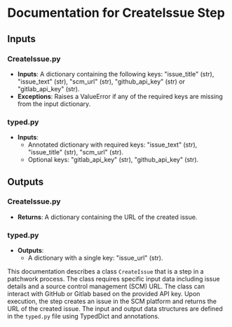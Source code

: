 # Documentation for CreateIssue Step

## Inputs

### CreateIssue.py
- **Inputs**: A dictionary containing the following keys: "issue_title" (str), "issue_text" (str), "scm_url" (str), "github_api_key" (str) or "gitlab_api_key" (str).
- **Exceptions**: Raises a ValueError if any of the required keys are missing from the input dictionary.

### typed.py
- **Inputs**: 
    - Annotated dictionary with required keys: "issue_text" (str), "issue_title" (str), "scm_url" (str).
    - Optional keys: "gitlab_api_key" (str), "github_api_key" (str).

## Outputs

### CreateIssue.py
- **Returns**: A dictionary containing the URL of the created issue.

### typed.py
- **Outputs**: 
    - A dictionary with a single key: "issue_url" (str).

This documentation describes a class `CreateIssue` that is a step in a patchwork process. The class requires specific input data including issue details and a source control management (SCM) URL. The class can interact with GitHub or Gitlab based on the provided API key. Upon execution, the step creates an issue in the SCM platform and returns the URL of the created issue. The input and output data structures are defined in the `typed.py` file using TypedDict and annotations.